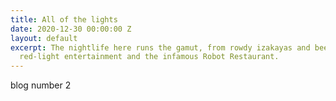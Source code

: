 ```yaml
---
title: All of the lights
date: 2020-12-30 00:00:00 Z
layout: default
excerpt: The nightlife here runs the gamut, from rowdy izakayas and beer bars, to
  red-light entertainment and the infamous Robot Restaurant.
---
```


blog number 2
